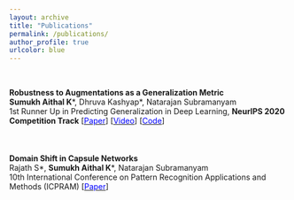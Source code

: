 ```yaml
---
layout: archive
title: "Publications"
permalink: /publications/
author_profile: true
urlcolor: blue
---
```


<br/>

**Robustness to Augmentations as a Generalization Metric** <br/>
**Sumukh Aithal K***, Dhruva Kashyap*, Natarajan Subramanyam <br/>
1st Runner Up in Predicting Generalization in Deep Learning, **NeurIPS 2020 Competition Track** 
\[[<span style="color:blue">Paper</span>](https://arxiv.org/abs/2101.06459)\] \[[<span style="color:blue">Video</span>](https://slideslive.com/38942495/robustness-to-augmentations-as-a-generalization-metric)\] 
\[[<span style="color:blue">Code</span>](https://github.com/sumukhaithal6/pgdl)\] \
<br/>
<br/>
<br/>
**Domain Shift in Capsule Networks**<br/>
Rajath S*, **Sumukh Aithal K***, Natarajan Subramanyam <br/>
10th International Conference on Pattern Recognition Applications and Methods (ICPRAM)
\[[<span style="color:blue">Paper</span>](https://www.scitepress.org/Papers/2021/102520/102520.pdf)\]
